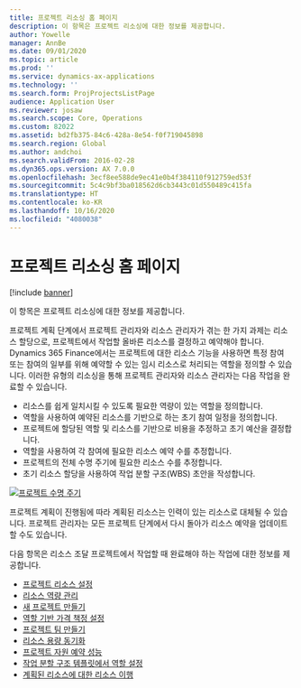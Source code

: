 ```yaml
---
title: 프로젝트 리소싱 홈 페이지
description: 이 항목은 프로젝트 리소싱에 대한 정보를 제공합니다.
author: Yowelle
manager: AnnBe
ms.date: 09/01/2020
ms.topic: article
ms.prod: ''
ms.service: dynamics-ax-applications
ms.technology: ''
ms.search.form: ProjProjectsListPage
audience: Application User
ms.reviewer: josaw
ms.search.scope: Core, Operations
ms.custom: 82022
ms.assetid: bd2fb375-84c6-428a-8e54-f0f719045898
ms.search.region: Global
ms.author: andchoi
ms.search.validFrom: 2016-02-28
ms.dyn365.ops.version: AX 7.0.0
ms.openlocfilehash: 3ecf8ee588de9ec41e0b4f384110f912759ed53f
ms.sourcegitcommit: 5c4c9bf3ba018562d6cb3443c01d550489c415fa
ms.translationtype: HT
ms.contentlocale: ko-KR
ms.lasthandoff: 10/16/2020
ms.locfileid: "4080038"
---
```

# <a name="project-resourcing-home-page"></a>프로젝트 리소싱 홈 페이지

[!include [banner](../includes/banner.md)]

이 항목은 프로젝트 리소싱에 대한 정보를 제공합니다.

프로젝트 계획 단계에서 프로젝트 관리자와 리소스 관리자가 겪는 한 가지 과제는 리소스 할당으로, 프로젝트에서 작업할 올바른 리소스를 결정하고 예약해야 합니다. Dynamics 365 Finance에서는 프로젝트에 대한 리소스 기능을 사용하면 특정 참여 또는 참여의 일부를 위해 예약할 수 있는 임시 리소스로 처리되는 역할을 정의할 수 있습니다. 이러한 유형의 리소싱을 통해 프로젝트 관리자와 리소스 관리자는 다음 작업을 완료할 수 있습니다.

- 리소스를 쉽게 일치시킬 수 있도록 필요한 역량이 있는 역할을 정의합니다.
- 역할을 사용하여 예약된 리소스를 기반으로 하는 초기 참여 일정을 정의합니다.
- 프로젝트에 할당된 역할 및 리소스를 기반으로 비용을 추정하고 초기 예산을 결정합니다.
- 역할을 사용하여 각 참여에 필요한 리소스 예약 수를 추정합니다.
- 프로젝트의 전체 수명 주기에 필요한 리소스 수를 추정합니다.
- 초기 리소스 할당을 사용하여 작업 분할 구조(WBS) 초안을 작성합니다.

[![프로젝트 수명 주기](./media/projectresourcing02-1024x812.jpg)](./media/projectresourcing02.jpg)

프로젝트 계획이 진행됨에 따라 계획된 리소스는 인력이 있는 리소스로 대체될 수 있습니다. 프로젝트 관리자는 모든 프로젝트 단계에서 다시 돌아가 리소스 예약을 업데이트할 수도 있습니다.

다음 항목은 리소스 조달 프로젝트에서 작업할 때 완료해야 하는 작업에 대한 정보를 제공합니다.

- [프로젝트 리소스 설정](set-up-project-resources.md)
- [리소스 역량 관리](manage-resource-competencies.md)
- [새 프로젝트 만들기](create-new-project.md)
- [역할 기반 가격 책정 설정](set-up-role-based-pricing.md)
- [프로젝트 팀 만들기](create-project-team.md)
- [리소스 용량 동기화](synchronize-resource-capacity.md)
- [프로젝트 자원 예약 성능](project-scheduling-performance.md)
- [작업 분할 구조 템플릿에서 역할 설정](set-up-roles-wbs-template.md)
- [계획된 리소스에 대한 리소스 이행](resource-fulfillment-planned-resources.md)
